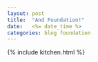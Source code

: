 ```yaml
---
layout: post
title:  "And Foundation!"
date:   <%= date_time %>
categories: blog foundation
---
```

{% include kitchen.html %}

